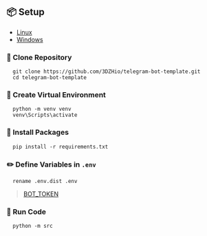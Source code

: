 ## 📦 Setup

* [Linux](https://github.com/3DZHio/telegram_bot_template/tree/master)
* [Windows](https://github.com/3DZHio/telegram_bot_template/tree/windows)

### 🔗 Clone Repository

```shell
  git clone https://github.com/3DZHio/telegram-bot-template.git
  cd telegram-bot-template
  ```

### 📌 Create Virtual Environment

```shell
  python -m venv venv
  venv\Scripts\activate
  ```

### 📡 Install Packages

```shell
  pip install -r requirements.txt
  ```

### ✏️ Define Variables in `.env`

```shell
  rename .env.dist .env
  ```

> [BOT_TOKEN](https://t.me/botfather)

### 🚀 Run Code

```shell
  python -m src
  ```
